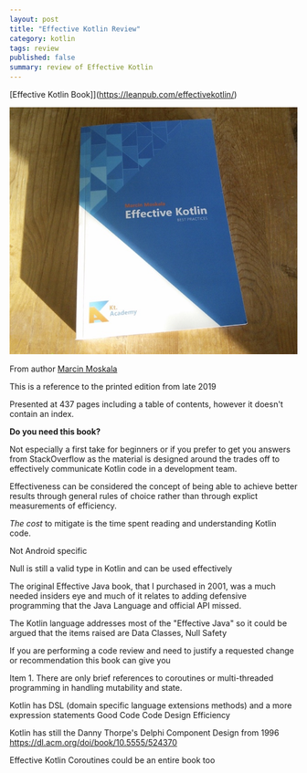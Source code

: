 ```yaml
---
layout: post
title: "Effective Kotlin Review"
category: kotlin
tags: review
published: false
summary: review of Effective Kotlin
---
```


[Effective Kotlin Book]](https://leanpub.com/effectivekotlin/)

![Effective Kotlin Book](/public/effective_kotlin.jpg)

From author [Marcin Moskala](https://leanpub.com/u/mmoskala)

This is a reference to the printed edition from late 2019

Presented at 437 pages including a table of contents, however it doesn't contain an index.

**Do you need this book?**

Not especially a first take for beginners or if you prefer to get you answers from StackOverflow as
the material is designed around the trades off to effectively communicate Kotlin code in a development team.

Effectiveness can be considered the concept of being able to achieve better results through general rules of choice
rather than through explict measurements of efficiency.

*The cost* to mitigate is the time spent reading and understanding Kotlin code.

Not Android specific

Null is still a valid type in Kotlin and can be used effectively

The original Effective Java book, that I purchased in 2001, was a much needed insiders eye and much of it relates to adding
defensive programming that the Java Language and official API missed.

The Kotlin language addresses most of the "Effective Java" so it could be argued that the items raised are 
Data Classes, Null Safety

If you are performing a code review and need to justify a requested change or recommendation this book can give you 

Item 1. There are only brief references to coroutines or multi-threaded programming in handling mutability and state.

Kotlin has DSL (domain specific language extensions methods) and a more expression statements
Good Code
Code Design
Efficiency 

Kotlin has still the 
Danny Thorpe's Delphi Component Design from 1996 https://dl.acm.org/doi/book/10.5555/524370

Effective Kotlin Coroutines could be an entire book too
